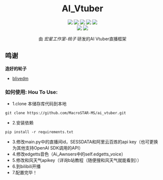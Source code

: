 <div align="center">

# AI_Vtuber

[![][python]][python]
[![][github-release-shield]][github-release-link]
[![][github-stars-shield]][github-stars-link]
[![][github-forks-shield]][github-forks-link]
[![][github-issues-shield]][github-issues-link]  
[![][github-contributors-shield]][github-contributors-link]
[![][github-license-shield]][github-license-link]

由 *宏星工作室-桃子* 研发的AI Vtuber直播框架
</div>

## 鸣谢
**造好的轮子**
- [blivedm](https://github.com/xfgryujk/blivedm)

### 如何使用: Hou To Use:
- 1.clone 本储存库代码到本地
```
git clone https://github.com/MacroSTAR-MS/ai_vtuber.git
```
- 2.安装依赖
```
pip install -r requirements.txt
```
- 3.修改main.py中的直播间id，SESSDATA和阿里云百炼的api key（也可更换为其他支持OpenAI SDK调用的API）
- 4.修改edgetts音色（Ai_Awnsers中的self.edgetts_voice）
- 5.修改和风天气apikey（详询b站教程（随便搜和风天气就能看到））
- 6.到bilibili开播
- 7.配置完毕！


[python]: https://img.shields.io/badge/Python-3.12+-blue.svg?labelColor=black
[github-contributors-link]: https://github.com/MacroSTAR-MS/Ai_Vtuber/graphs/contributors
[github-contributors-shield]: https://img.shields.io/github/contributors/MacroSTAR-MS/Ai_Vtuber?color=c4f042&labelColor=black&style=flat-square
[github-forks-link]: https://github.com/MacroSTAR-MS/Ai_Vtuber/network/members
[github-forks-shield]: https://img.shields.io/github/forks/MacroSTAR-MS/Ai_Vtuber?color=8ae8ff&labelColor=black&style=flat-square
[github-issues-link]: https://github.com/MacroSTAR-MS/Ai_Vtuberr/issues
[github-issues-shield]: https://img.shields.io/github/issues/MacroSTAR-MS/Ai_Vtuber?color=ff80eb&labelColor=black&style=flat-square
[github-license-link]: https://github.com/MacroSTAR-MS/Ai_Vtuber/blob/main/LICENSE
[github-license-shield]: https://img.shields.io/github/license/MacroSTAR-MS/Ai_Vtuber
[github-release-link]: https://github.com/Ikaros-521/AI-Vtuber/releases
[github-release-shield]: https://img.shields.io/github/v/release/MacroSTAR-MS/Ai_Vtuber?color=369eff&labelColor=black&logo=github&style=flat-square
[github-releasedate-link]: https://github.com/MacroSTAR-MS/Ai_Vtuber/releases
[github-releasedate-shield]: https://img.shields.io/github/release-date/MacroSTAR-MS/Ai_Vtuber?labelColor=black&style=flat-square
[github-stars-link]: https://github.com/MacroSTAR-MS/Ai_Vtuber/network/stargazers
[github-stars-shield]: https://img.shields.io/github/stars/MacroSTAR-MS/Ai_Vtuber?color=ffcb47&labelColor=black&style=flat-square?color=white&labelColor=black&style=flat-square
